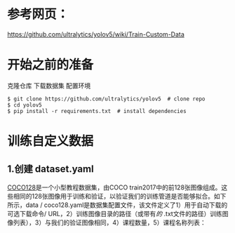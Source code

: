 # 参考网页：
https://github.com/ultralytics/yolov5/wiki/Train-Custom-Data

# 开始之前的准备
克隆仓库 下载数据集  配置环境
```
$ git clone https://github.com/ultralytics/yolov5  # clone repo
$ cd yolov5
$ pip install -r requirements.txt  # install dependencies
```

# 训练自定义数据
## 1.创建 dataset.yaml
[COCO128](https://www.kaggle.com/ultralytics/coco128)是一个小型教程数据集，由COCO train2017中的前128张图像组成。这些相同的128张图像用于训练和验证，以验证我们的训练管道是否能够拟合。如下所示，data / coco128.yaml是数据集配置文件，该文件定义了1）用于自动下载的可选下载命令/ URL，2）训练图像目录的路径（或带有*的* .txt文件的路径）训练图像列表），3）与我们的验证图像相同，4）课程数量，5）课程名称列表：
